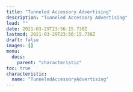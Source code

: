 ```yaml
---
title: "Tunneled Accessory Advertising"
description: "Tunneled Accessory Advertising"
lead: ""
date: 2021-03-29T23:56:15.738Z
lastmod: 2021-03-29T23:56:15.738Z
draft: false
images: []
menu:
  docs:
    parent: "characteristic"
toc: true
characteristic:
  name: "TunneledAccessoryAdvertising"
---
```

